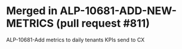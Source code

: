 # Merged in ALP-10681-ADD-NEW-METRICS (pull request #811)

ALP-10681-Add metrics to daily tenants KPIs send to CX
